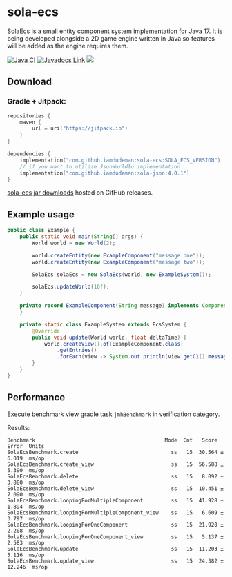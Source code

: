 # sola-ecs

SolaEcs is a small entity component system implementation for Java 17.
It is being developed alongside a 2D game engine written in Java so features will be added as the engine requires them.

[![Java CI](https://github.com/iamdudeman/sola-ecs/actions/workflows/ci_build.yml/badge.svg)](https://github.com/iamdudeman/sola-ecs/actions/workflows/ci_build.yml)
[![Javadocs Link](https://img.shields.io/badge/Javadocs-blue.svg)](https://iamdudeman.github.io/sola-ecs/)
[![](https://jitpack.io/v/iamdudeman/sola-ecs.svg)](https://jitpack.io/#iamdudeman/sola-ecs)

## Download

### Gradle + Jitpack:

```kotlin
repositories {
    maven {
        url = uri("https://jitpack.io")
    }
}

dependencies {
    implementation("com.github.iamdudeman:sola-ecs:SOLA_ECS_VERSION")
    // if you want to utilize JsonWorldIo implementation
    implementation("com.github.iamdudeman:sola-json:4.0.1")
}
```

[sola-ecs jar downloads](https://github.com/iamdudeman/sola-ecs/releases) hosted on GitHub releases.

## Example usage

```java
public class Example {
    public static void main(String[] args) {
        World world = new World(2);

        world.createEntity(new ExampleComponent("message one"));
        world.createEntity(new ExampleComponent("message two"));

        SolaEcs solaEcs = new SolaEcs(world, new ExampleSystem());

        solaEcs.updateWorld(16f);
    }

    private record ExampleComponent(String message) implements Component {
    }

    private static class ExampleSystem extends EcsSystem {
        @Override
        public void update(World world, float deltaTime) {
            world.createView().of(ExampleComponent.class)
                .getEntries()
                .forEach(view -> System.out.println(view.getC1().message()));
        }
    }
}
```

## Performance

Execute benchmark view gradle task `jmhBenchmark` in verification category.

Results:
```
Benchmark                                          Mode  Cnt   Score    Error  Units
SolaEcsBenchmark.create                              ss   15  30.564 ±  6.019  ms/op
SolaEcsBenchmark.create_view                         ss   15  56.588 ±  5.390  ms/op
SolaEcsBenchmark.delete                              ss   15   8.092 ±  3.880  ms/op
SolaEcsBenchmark.delete_view                         ss   15  10.451 ±  7.090  ms/op
SolaEcsBenchmark.loopingForMultipleComponent         ss   15  41.928 ±  1.894  ms/op
SolaEcsBenchmark.loopingForMultipleComponent_view    ss   15   6.609 ±  3.797  ms/op
SolaEcsBenchmark.loopingForOneComponent              ss   15  21.920 ±  2.208  ms/op
SolaEcsBenchmark.loopingForOneComponent_view         ss   15   5.137 ±  2.583  ms/op
SolaEcsBenchmark.update                              ss   15  11.203 ±  5.116  ms/op
SolaEcsBenchmark.update_view                         ss   15  24.382 ± 12.246  ms/op
```
